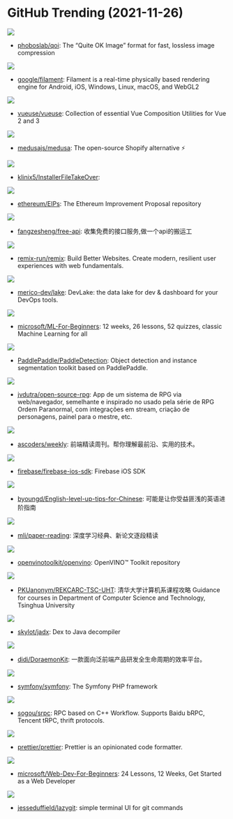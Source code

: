 # GitHub Trending (2021-11-26)

![](https://img.shields.io/badge/C-New%20325-green?style=flat-square&logo=appveyor)
- [phoboslab/qoi](https://github.com/phoboslab/qoi): The “Quite OK Image” format for fast, lossless image compression

![](https://img.shields.io/badge/C%2B%2B-New%20223-green?style=flat-square&logo=appveyor)
- [google/filament](https://github.com/google/filament): Filament is a real-time physically based rendering engine for Android, iOS, Windows, Linux, macOS, and WebGL2

![](https://img.shields.io/badge/TypeScript-New%2026-green?style=flat-square&logo=appveyor)
- [vueuse/vueuse](https://github.com/vueuse/vueuse): Collection of essential Vue Composition Utilities for Vue 2 and 3

![](https://img.shields.io/badge/JavaScript-New%20322-green?style=flat-square&logo=appveyor)
- [medusajs/medusa](https://github.com/medusajs/medusa): The open-source Shopify alternative ⚡️

![](https://img.shields.io/badge/C%2B%2B-New%20207-green?style=flat-square&logo=appveyor)
- [klinix5/InstallerFileTakeOver](https://github.com/klinix5/InstallerFileTakeOver): 

![](https://img.shields.io/badge/Solidity-New%2020-green?style=flat-square&logo=appveyor)
- [ethereum/EIPs](https://github.com/ethereum/EIPs): The Ethereum Improvement Proposal repository

![](https://img.shields.io/badge/none-New%20475-green?style=flat-square&logo=appveyor)
- [fangzesheng/free-api](https://github.com/fangzesheng/free-api): 收集免费的接口服务,做一个api的搬运工

![](https://img.shields.io/badge/TypeScript-New%20764-green?style=flat-square&logo=appveyor)
- [remix-run/remix](https://github.com/remix-run/remix): Build Better Websites. Create modern, resilient user experiences with web fundamentals.

![](https://img.shields.io/badge/Go-New%20152-green?style=flat-square&logo=appveyor)
- [merico-dev/lake](https://github.com/merico-dev/lake): DevLake: the data lake for dev & dashboard for your DevOps tools.

![](https://img.shields.io/badge/Jupyter%20Notebook-New%20290-green?style=flat-square&logo=appveyor)
- [microsoft/ML-For-Beginners](https://github.com/microsoft/ML-For-Beginners): 12 weeks, 26 lessons, 52 quizzes, classic Machine Learning for all

![](https://img.shields.io/badge/Python-New%20195-green?style=flat-square&logo=appveyor)
- [PaddlePaddle/PaddleDetection](https://github.com/PaddlePaddle/PaddleDetection): Object detection and instance segmentation toolkit based on PaddlePaddle.

![](https://img.shields.io/badge/JavaScript-New%2014-green?style=flat-square&logo=appveyor)
- [jvdutra/open-source-rpg](https://github.com/jvdutra/open-source-rpg): App de um sistema de RPG via web/navegador, semelhante e inspirado no usado pela série de RPG Ordem Paranormal, com integrações em stream, criação de personagens, painel para o mestre, etc.

![](https://img.shields.io/badge/JavaScript-New%20101-green?style=flat-square&logo=appveyor)
- [ascoders/weekly](https://github.com/ascoders/weekly): 前端精读周刊。帮你理解最前沿、实用的技术。

![](https://img.shields.io/badge/Objective-C-New%209-green?style=flat-square&logo=appveyor)
- [firebase/firebase-ios-sdk](https://github.com/firebase/firebase-ios-sdk): Firebase iOS SDK

![](https://img.shields.io/badge/none-New%2085-green?style=flat-square&logo=appveyor)
- [byoungd/English-level-up-tips-for-Chinese](https://github.com/byoungd/English-level-up-tips-for-Chinese): 可能是让你受益匪浅的英语进阶指南

![](https://img.shields.io/badge/none-New%2090-green?style=flat-square&logo=appveyor)
- [mli/paper-reading](https://github.com/mli/paper-reading): 深度学习经典、新论文逐段精读

![](https://img.shields.io/badge/C%2B%2B-New%2046-green?style=flat-square&logo=appveyor)
- [openvinotoolkit/openvino](https://github.com/openvinotoolkit/openvino): OpenVINO™ Toolkit repository

![](https://img.shields.io/badge/HTML-New%2038-green?style=flat-square&logo=appveyor)
- [PKUanonym/REKCARC-TSC-UHT](https://github.com/PKUanonym/REKCARC-TSC-UHT): 清华大学计算机系课程攻略 Guidance for courses in Department of Computer Science and Technology, Tsinghua University

![](https://img.shields.io/badge/Java-New%2027-green?style=flat-square&logo=appveyor)
- [skylot/jadx](https://github.com/skylot/jadx): Dex to Java decompiler

![](https://img.shields.io/badge/Java-New%205-green?style=flat-square&logo=appveyor)
- [didi/DoraemonKit](https://github.com/didi/DoraemonKit): 一款面向泛前端产品研发全生命周期的效率平台。

![](https://img.shields.io/badge/PHP-New%208-green?style=flat-square&logo=appveyor)
- [symfony/symfony](https://github.com/symfony/symfony): The Symfony PHP framework

![](https://img.shields.io/badge/C%2B%2B-New%2019-green?style=flat-square&logo=appveyor)
- [sogou/srpc](https://github.com/sogou/srpc): RPC based on C++ Workflow. Supports Baidu bRPC, Tencent tRPC, thrift protocols.

![](https://img.shields.io/badge/JavaScript-New%2014-green?style=flat-square&logo=appveyor)
- [prettier/prettier](https://github.com/prettier/prettier): Prettier is an opinionated code formatter.

![](https://img.shields.io/badge/JavaScript-New%20278-green?style=flat-square&logo=appveyor)
- [microsoft/Web-Dev-For-Beginners](https://github.com/microsoft/Web-Dev-For-Beginners): 24 Lessons, 12 Weeks, Get Started as a Web Developer

![](https://img.shields.io/badge/Go-New%20179-green?style=flat-square&logo=appveyor)
- [jesseduffield/lazygit](https://github.com/jesseduffield/lazygit): simple terminal UI for git commands

